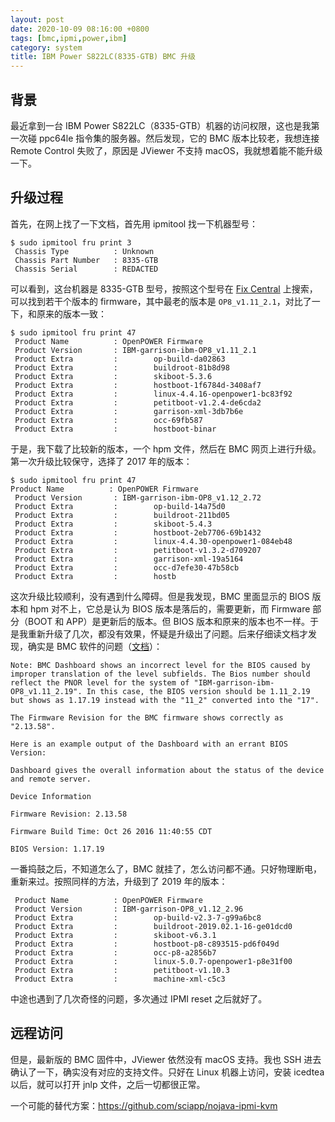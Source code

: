 ```yaml
---
layout: post
date: 2020-10-09 08:16:00 +0800
tags: [bmc,ipmi,power,ibm]
category: system
title: IBM Power S822LC(8335-GTB) BMC 升级
---
```


## 背景

最近拿到一台 IBM Power S822LC（8335-GTB）机器的访问权限，这也是我第一次碰 ppc64le 指令集的服务器。然后发现，它的 BMC 版本比较老，我想连接 Remote Control 失败了，原因是 JViewer 不支持 macOS，我就想着能不能升级一下。

## 升级过程

首先，在网上找了一下文档，首先用 ipmitool 找一下机器型号：

```shell
$ sudo ipmitool fru print 3
 Chassis Type          : Unknown
 Chassis Part Number   : 8335-GTB
 Chassis Serial        : REDACTED
```

可以看到，这台机器是 8335-GTB 型号，按照这个型号在 [Fix Central](https://www.ibm.com/support/fixcentral) 上搜索，可以找到若干个版本的 firmware，其中最老的版本是 `OP8_v1.11_2.1`，对比了一下，和原来的版本一致：

```shell
$ sudo ipmitool fru print 47
 Product Name          : OpenPOWER Firmware
 Product Version       : IBM-garrison-ibm-OP8_v1.11_2.1
 Product Extra         :        op-build-da02863
 Product Extra         :        buildroot-81b8d98
 Product Extra         :        skiboot-5.3.6
 Product Extra         :        hostboot-1f6784d-3408af7
 Product Extra         :        linux-4.4.16-openpower1-bc83f92
 Product Extra         :        petitboot-v1.2.4-de6cda2
 Product Extra         :        garrison-xml-3db7b6e
 Product Extra         :        occ-69fb587
 Product Extra         :        hostboot-binar
```

于是，我下载了比较新的版本，一个 hpm 文件，然后在 BMC 网页上进行升级。第一次升级比较保守，选择了 2017 年的版本：

```shell
$ sudo ipmitool fru print 47
Product Name          : OpenPOWER Firmware
 Product Version       : IBM-garrison-ibm-OP8_v1.12_2.72
 Product Extra         :        op-build-14a75d0
 Product Extra         :        buildroot-211bd05
 Product Extra         :        skiboot-5.4.3
 Product Extra         :        hostboot-2eb7706-69b1432
 Product Extra         :        linux-4.4.30-openpower1-084eb48
 Product Extra         :        petitboot-v1.3.2-d709207
 Product Extra         :        garrison-xml-19a5164
 Product Extra         :        occ-d7efe30-47b58cb
 Product Extra         :        hostb
```

这次升级比较顺利，没有遇到什么障碍。但是我发现，BMC 里面显示的 BIOS 版本和 hpm 对不上，它总是认为 BIOS 版本是落后的，需要更新，而 Firmware 部分（BOOT 和 APP）是更新后的版本。但 BIOS 版本和原来的版本也不一样。于是我重新升级了几次，都没有效果，怀疑是升级出了问题。后来仔细读文档才发现，确实是 BMC 软件的问题（[文档](https://ak-delivery04-mul.dhe.ibm.com/sar/CMA/SFA/08cu1/0/8335GTB_820.1923.20190613n.xhtml)）：

```
Note: BMC Dashboard shows an incorrect level for the BIOS caused by improper translation of the level subfields. The Bios number should reflect the PNOR level for the system of "IBM-garrison-ibm-OP8_v1.11_2.19". In this case, the BIOS version should be 1.11_2.19 but shows as 1.17.19 instead with the "11_2" converted into the "17".

The Firmware Revision for the BMC firmware shows correctly as "2.13.58".

Here is an example output of the Dashboard with an errant BIOS Version:

Dashboard gives the overall information about the status of the device and remote server.

Device Information

Firmware Revision: 2.13.58

Firmware Build Time: Oct 26 2016 11:40:55 CDT

BIOS Version: 1.17.19
```

一番捣鼓之后，不知道怎么了，BMC 就挂了，怎么访问都不通。只好物理断电，重新来过。按照同样的方法，升级到了 2019 年的版本：

```shell
 Product Name          : OpenPOWER Firmware
 Product Version       : IBM-garrison-OP8_v1.12_2.96
 Product Extra         :        op-build-v2.3-7-g99a6bc8
 Product Extra         :        buildroot-2019.02.1-16-ge01dcd0
 Product Extra         :        skiboot-v6.3.1
 Product Extra         :        hostboot-p8-c893515-pd6f049d
 Product Extra         :        occ-p8-a2856b7
 Product Extra         :        linux-5.0.7-openpower1-p8e31f00
 Product Extra         :        petitboot-v1.10.3
 Product Extra         :        machine-xml-c5c3
```

中途也遇到了几次奇怪的问题，多次通过 IPMI reset 之后就好了。

## 远程访问

但是，最新版的 BMC 固件中，JViewer 依然没有 macOS 支持。我也 SSH 进去确认了一下，确实没有对应的支持文件。只好在 Linux 机器上访问，安装 icedtea 以后，就可以打开 jnlp 文件，之后一切都很正常。

一个可能的替代方案：https://github.com/sciapp/nojava-ipmi-kvm